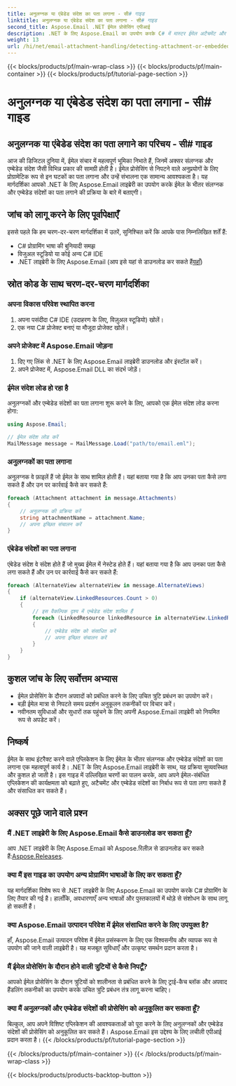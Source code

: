 ```yaml
---
title: अनुलग्नक या एंबेडेड संदेश का पता लगाना - सी# गाइड
linktitle: अनुलग्नक या एंबेडेड संदेश का पता लगाना - सी# गाइड
second_title: Aspose.Email .NET ईमेल प्रोसेसिंग एपीआई
description: .NET के लिए Aspose.Email का उपयोग करके C# में मास्टर ईमेल अटैचमेंट और एम्बेडेड संदेश का पता लगाना। हमारे व्यापक गाइड के साथ अपने ईमेल प्रबंधन को उन्नत करें।
weight: 13
url: /hi/net/email-attachment-handling/detecting-attachment-or-embedded-message-csharp-guide/
---
```


{{< blocks/products/pf/main-wrap-class >}}
{{< blocks/products/pf/main-container >}}
{{< blocks/products/pf/tutorial-page-section >}}

# अनुलग्नक या एंबेडेड संदेश का पता लगाना - सी# गाइड


## अनुलग्नक या एंबेडेड संदेश का पता लगाने का परिचय - सी# गाइड

आज की डिजिटल दुनिया में, ईमेल संचार में महत्वपूर्ण भूमिका निभाते हैं, जिनमें अक्सर संलग्नक और एम्बेडेड संदेश जैसी विभिन्न प्रकार की सामग्री होती है। ईमेल प्रोसेसिंग से निपटने वाले अनुप्रयोगों के लिए प्रोग्रामेटिक रूप से इन घटकों का पता लगाना और उन्हें संभालना एक सामान्य आवश्यकता है। यह मार्गदर्शिका आपको .NET के लिए Aspose.Email लाइब्रेरी का उपयोग करके ईमेल के भीतर संलग्नक और एम्बेडेड संदेशों का पता लगाने की प्रक्रिया के बारे में बताएगी।

## जांच को लागू करने के लिए पूर्वापेक्षाएँ

इससे पहले कि हम चरण-दर-चरण मार्गदर्शिका में उतरें, सुनिश्चित करें कि आपके पास निम्नलिखित शर्तें हैं:

- C# प्रोग्रामिंग भाषा की बुनियादी समझ
- विजुअल स्टूडियो या कोई अन्य C# IDE
-  .NET लाइब्रेरी के लिए Aspose.Email (आप इसे यहां से डाउनलोड कर सकते हैं[यहाँ](https://products.aspose.com/email/net))

## स्रोत कोड के साथ चरण-दर-चरण मार्गदर्शिका

### अपना विकास परिवेश स्थापित करना

1. अपना पसंदीदा C# IDE (उदाहरण के लिए, विज़ुअल स्टूडियो) खोलें।
2. एक नया C# प्रोजेक्ट बनाएं या मौजूदा प्रोजेक्ट खोलें।

### अपने प्रोजेक्ट में Aspose.Email जोड़ना

1. दिए गए लिंक से .NET के लिए Aspose.Email लाइब्रेरी डाउनलोड और इंस्टॉल करें।
2. अपने प्रोजेक्ट में, Aspose.Email DLL का संदर्भ जोड़ें।

### ईमेल संदेश लोड हो रहा है

अनुलग्नकों और एम्बेडेड संदेशों का पता लगाना शुरू करने के लिए, आपको एक ईमेल संदेश लोड करना होगा:

```csharp
using Aspose.Email;

// ईमेल संदेश लोड करें
MailMessage message = MailMessage.Load("path/to/email.eml");
```

### अनुलग्नकों का पता लगाना

अनुलग्नक वे फ़ाइलें हैं जो ईमेल के साथ शामिल होती हैं। यहां बताया गया है कि आप उनका पता कैसे लगा सकते हैं और उन पर कार्रवाई कैसे कर सकते हैं:

```csharp
foreach (Attachment attachment in message.Attachments)
{
    // अनुलग्नक की प्रक्रिया करें
    string attachmentName = attachment.Name;
    // अपना इच्छित संचालन करें
}
```

### एंबेडेड संदेशों का पता लगाना

एंबेडेड संदेश वे संदेश होते हैं जो मुख्य ईमेल में नेस्टेड होते हैं। यहां बताया गया है कि आप उनका पता कैसे लगा सकते हैं और उन पर कार्रवाई कैसे कर सकते हैं:

```csharp
foreach (AlternateView alternateView in message.AlternateViews)
{
    if (alternateView.LinkedResources.Count > 0)
    {
        // इस वैकल्पिक दृश्य में एम्बेडेड संदेश शामिल हैं
        foreach (LinkedResource linkedResource in alternateView.LinkedResources)
        {
            // एम्बेडेड संदेश को संसाधित करें
            // अपना इच्छित संचालन करें
        }
    }
}
```

## कुशल जांच के लिए सर्वोत्तम अभ्यास

- ईमेल प्रोसेसिंग के दौरान अपवादों को प्रबंधित करने के लिए उचित त्रुटि प्रबंधन का उपयोग करें।
- बड़ी ईमेल मात्रा से निपटते समय प्रदर्शन अनुकूलन तकनीकों पर विचार करें।
- नवीनतम सुविधाओं और सुधारों तक पहुंचने के लिए अपनी Aspose.Email लाइब्रेरी को नियमित रूप से अपडेट करें।

## निष्कर्ष

ईमेल के साथ इंटरैक्ट करने वाले एप्लिकेशन के लिए ईमेल के भीतर संलग्नक और एम्बेडेड संदेशों का पता लगाना एक महत्वपूर्ण कार्य है। .NET के लिए Aspose.Email लाइब्रेरी के साथ, यह प्रक्रिया सुव्यवस्थित और कुशल हो जाती है। इस गाइड में उल्लिखित चरणों का पालन करके, आप अपने ईमेल-संबंधित एप्लिकेशन की कार्यक्षमता को बढ़ाते हुए, अटैचमेंट और एम्बेडेड संदेशों का निर्बाध रूप से पता लगा सकते हैं और संसाधित कर सकते हैं।

## अक्सर पूछे जाने वाले प्रश्न

### मैं .NET लाइब्रेरी के लिए Aspose.Email कैसे डाउनलोड कर सकता हूँ?

 आप .NET लाइब्रेरी के लिए Aspose.Email को Aspose.रिलीज़ से डाउनलोड कर सकते हैं:[Aspose.Releases](https://releases.aspose.com/email/net/).

### क्या मैं इस गाइड का उपयोग अन्य प्रोग्रामिंग भाषाओं के लिए कर सकता हूँ?

यह मार्गदर्शिका विशेष रूप से .NET लाइब्रेरी के लिए Aspose.Email का उपयोग करके C# प्रोग्रामिंग के लिए तैयार की गई है। हालाँकि, अवधारणाएँ अन्य भाषाओं और पुस्तकालयों में थोड़े से संशोधन के साथ लागू हो सकती हैं।

### क्या Aspose.Email उत्पादन परिवेश में ईमेल संसाधित करने के लिए उपयुक्त है?

हाँ, Aspose.Email उत्पादन परिवेश में ईमेल प्रसंस्करण के लिए एक विश्वसनीय और व्यापक रूप से उपयोग की जाने वाली लाइब्रेरी है। यह मजबूत सुविधाएँ और उत्कृष्ट समर्थन प्रदान करता है।

### मैं ईमेल प्रोसेसिंग के दौरान होने वाली त्रुटियों से कैसे निपटूँ?

आपको ईमेल प्रोसेसिंग के दौरान त्रुटियों को शालीनता से प्रबंधित करने के लिए ट्राई-कैच ब्लॉक और अपवाद हैंडलिंग तकनीकों का उपयोग करके उचित त्रुटि प्रबंधन तंत्र लागू करना चाहिए।

### क्या मैं अनुलग्नकों और एम्बेडेड संदेशों की प्रोसेसिंग को अनुकूलित कर सकता हूँ?

बिल्कुल, आप अपने विशिष्ट एप्लिकेशन की आवश्यकताओं को पूरा करने के लिए अनुलग्नकों और एम्बेडेड संदेशों की प्रोसेसिंग को अनुकूलित कर सकते हैं। Aspose.Email इस उद्देश्य के लिए लचीली एपीआई प्रदान करता है।
{{< /blocks/products/pf/tutorial-page-section >}}

{{< /blocks/products/pf/main-container >}}
{{< /blocks/products/pf/main-wrap-class >}}

{{< blocks/products/products-backtop-button >}}
